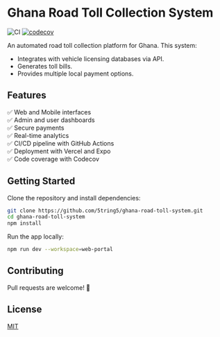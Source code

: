 
# Ghana Road Toll Collection System

![CI](https://github.com/5tring5/ghana-road-toll-system/actions/workflows/ci.yml/badge.svg)
[![codecov](https://codecov.io/gh/5tring5/ghana-road-toll-system/branch/main/graph/badge.svg)](https://codecov.io/gh/5tring5/ghana-road-toll-system)

An automated road toll collection platform for Ghana. This system:
- Integrates with vehicle licensing databases via API.
- Generates toll bills.
- Provides multiple local payment options.

## Features
✅ Web and Mobile interfaces  
✅ Admin and user dashboards  
✅ Secure payments  
✅ Real-time analytics  
✅ CI/CD pipeline with GitHub Actions  
✅ Deployment with Vercel and Expo  
✅ Code coverage with Codecov

## Getting Started
Clone the repository and install dependencies:
```bash
git clone https://github.com/5tring5/ghana-road-toll-system.git
cd ghana-road-toll-system
npm install
```

Run the app locally:
```bash
npm run dev --workspace=web-portal
```

## Contributing
Pull requests are welcome! 🚀

## License
[MIT](LICENSE)
